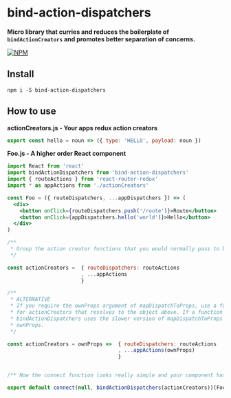 # bind-action-dispatchers

**Micro library that curries and reduces the boilerplate of `bindActionCreators` and promotes better separation of concerns.**

[![NPM](https://nodei.co/npm/bind-action-dispatchers.png?stars=true&downloads=true)](https://nodei.co/npm/bind-action-dispatchers/)

## Install

`npm i -S bind-action-dispatchers`


## How to use

**actionCreators.js - Your apps redux action creators**

```jsx
export const hello = noun => ({ type: 'HELLO', payload: noun })
```

**Foo.js - A higher order React component**

```jsx
import React from 'react'
import bindActionDispatchers from 'bind-action-dispatchers'
import { routeActions } from 'react-router-redux'
import * as appActions from './actionCreators'

const Foo = ({ routeDispatchers, ...appDispatchers }) => (
  <div>
    <button onClick={routeDispatchers.push('/route')}>Route</button>
    <button onClick={appDispatchers.hello('world')}>Hello</button>
  </div>
)

/**
 * Group the action creator functions that you would normally pass to bindActionCreators
 */

const actionCreators =  { routeDispatchers: routeActions
                        , ...appActions
                        }

/**
 * ALTERNATIVE
 * If you require the ownProps argument of mapDispatchToProps, use a function
 * for actionCreators that resolves to the object above. If a function is detected
 * bindActionDispatchers uses the slower version of mapDispatchToProps containing
 * ownProps.
 */

const actionCreators = ownProps =>  { routeDispatchers: routeActions
                                    , ...appActions(ownProps)
                                    }


/** Now the connect function looks really simple and your component has 0 references to dispatch. */

export default connect(null, bindActionDispatchers(actionCreators))(Foo)
```
